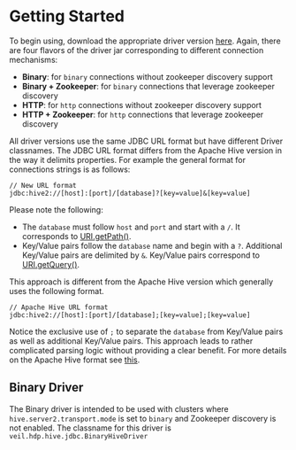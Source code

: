 # Getting Started

To begin using, download the appropriate driver version [here](https://github.com/timveil/hive-jdbc/releases).  Again, there are four flavors of the driver jar corresponding to different connection mechanisms:

- __Binary__: for `binary` connections without zookeeper discovery support
- __Binary + Zookeeper__: for `binary` connections that leverage zookeeper discovery
- __HTTP__: for `http` connections without zookeeper discovery support
- __HTTP + Zookeeper__: for `http` connections that leverage zookeeper discovery

All driver versions use the same JDBC URL format but have different Driver classnames.  The JDBC URL format differs from the Apache Hive version in the way it delimits properties.  For example the general format for connections strings is as follows:

```
// New URL format
jdbc:hive2://[host]:[port]/[database]?[key=value]&[key=value]
```

Please note the following:
* The `database` must follow `host` and `port` and start with a `/`.  It corresponds to [URI.getPath()](https://docs.oracle.com/javase/7/docs/api/java/net/URI.html#getPath()).
* Key/Value pairs follow the `database` name and begin with a `?`.  Additional Key/Value pairs are delimited by `&`.  Key/Value pairs correspond to [URI.getQuery()](https://docs.oracle.com/javase/7/docs/api/java/net/URI.html#getQuery()).

This approach is different from the Apache Hive version which generally uses the following format. 

```
// Apache Hive URL format
jdbc:hive2://[host]:[port]/[database];[key=value];[key=value]
```

Notice the exclusive use of `;` to separate the `database` from Key/Value pairs as well as additional Key/Value pairs.  This approach leads to rather complicated parsing logic without providing a clear benefit.  For more details on the Apache Hive format see [this](https://cwiki.apache.org/confluence/display/Hive/HiveServer2+Clients#HiveServer2Clients-ConnectionURLs).

## Binary Driver

The Binary driver is intended to be used with clusters where `hive.server2.transport.mode` is set to `binary` and Zookeeper discovery is not enabled.  The classname for this driver is `veil.hdp.hive.jdbc.BinaryHiveDriver`



